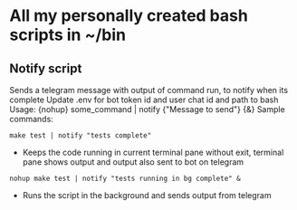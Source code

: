 # All my personally created bash scripts in ~/bin

## Notify script
Sends a telegram message with output of command run, to notify when its complete
Update .env for bot token id and user chat id and path to bash
Usage: {nohup} some_command | notify {"Message to send"} {&}
Sample commands:

`make test | notify "tests complete"`
 - Keeps the code running in current terminal pane without exit, terminal pane shows output and output also sent to bot on telegram

`nohup make test | notify "tests running in bg complete" &`
 - Runs the script in the background and sends output from telegram
